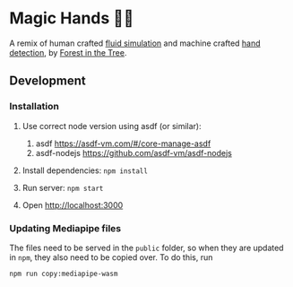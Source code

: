 # Magic Hands 🙌🏼

A remix of human crafted [fluid simulation](https://paveldogreat.github.io/WebGL-Fluid-Simulation/) and machine crafted [hand detection](https://mediapipe-studio.webapps.google.com/demo/gesture_recognizer), by [Forest in the Tree](https://www.forestinthetree.com/).

## Development

### Installation

1. Use correct node version using asdf (or similar):

   1. asdf https://asdf-vm.com/#/core-manage-asdf
   1. asdf-nodejs https://github.com/asdf-vm/asdf-nodejs

1. Install dependencies: `npm install`
1. Run server: `npm start`
1. Open [http://localhost:3000](http://localhost:3000)

### Updating Mediapipe files

The files need to be served in the `public` folder, so when they are updated in `npm`, they also need to be copied over. To do this, run

```bash
npm run copy:mediapipe-wasm
```